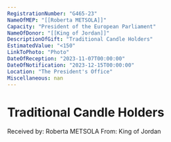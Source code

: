 ```yaml
---
RegistrationNumber: "G465-23"
NameOfMEP: "[[Roberta METSOLA]]"
Capacity: "President of the European Parliament"
NameOfDonor: "[[King of Jordan]]"
DescriptionOfGift: "Traditional Candle Holders"
EstimatedValue: "<150"
LinkToPhoto: "Photo"
DateOfReception: "2023-11-07T00:00:00"
DateOfNotification: "2023-12-15T00:00:00"
Location: "The President's Office"
Miscellaneous: nan
---
```


# Traditional Candle Holders

Received by: Roberta METSOLA
From: King of Jordan
